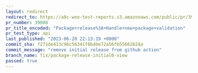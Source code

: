```yaml
---
layout: redirect
redirect_to: https://a8c-woo-test-reports.s3.amazonaws.com/public/pr/39008/api/index.html
pr_number: 39008
pr_title_encoded: "Package+release%3A+Handle+new+package+validation"
pr_test_type: api
last_published: "2023-06-28 22:13:19 +0000"
commit_sha: f271de413c96c56341f8b4be72a56fb55662624a
commit_message: "remove initial release from github action"
branch_name: fix/package-release-initial0-view
passed: true
---
```

